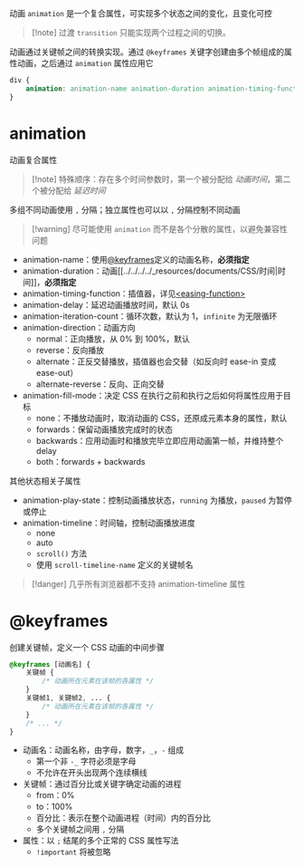 动画 `animation` 是一个复合属性，可实现多个状态之间的变化，且变化可控

>[!note] 过渡 `transition` 只能实现两个过程之间的切换。

动画通过关键帧之间的转换实现。通过 `@keyframes` 关键字创建由多个帧组成的属性动画，之后通过 `animation` 属性应用它

```css
div {
    animation: animation-name animation-duration animation-timing-function animation-delay animation-iteration-count animation-direction animation-fill-mode;
}
```

# animation

动画复合属性

> [!note] 特殊顺序：存在多个时间参数时，第一个被分配给 _动画时间_，第二个被分配给 _延迟时间_

多组不同动画使用 `,` 分隔；独立属性也可以以 `,` 分隔控制不同动画

>[!warning] 尽可能使用 `animation` 而不是各个分散的属性，以避免兼容性问题

- animation-name：使用[@keyframes](app://obsidian.md/@keyframes)定义的动画名称，**必须指定**
- animation-duration：动画[[../../../../_resources/documents/CSS/时间|时间]]，**必须指定**
- animation-timing-function：插值器，详见[\<easing-function>](https://developer.mozilla.org/zh-CN/docs/Web/CSS/easing-function)
- animation-delay：延迟动画播放时间，默认 0s
- animation-iteration-count：循环次数，默认为 1，`infinite` 为无限循环
- animation-direction：动画方向
	- normal：正向播放，从 0% 到 100%，默认
	- reverse：反向播放
	- alternate：正反交替播放，插值器也会交替（如反向时 ease-in 变成 ease-out）
	- alternate-reverse：反向、正向交替
- animation-fill-mode：决定 CSS 在执行之前和执行之后如何将属性应用于目标
	- none：不播放动画时，取消动画的 CSS，还原成元素本身的属性，默认
	- forwards：保留动画播放完成时的状态
	- backwards：应用动画时和播放完毕立即应用动画第一帧，并维持整个 delay
	- both：forwards + backwards

其他状态相关子属性
- animation-play-state：控制动画播放状态，`running` 为播放，`paused` 为暂停或停止
- animation-timeline：时间轴，控制动画播放进度
	- none
	- auto
	- `scroll()` 方法
	- 使用 `scroll-timeline-name` 定义的关键帧名

> [!danger] 几乎所有浏览器都不支持 animation-timeline 属性

# @keyframes

创建关键帧，定义一个 CSS 动画的中间步骤

```CSS
@keyframes [动画名] {
    关键帧 {
        /* 动画所在元素在该帧的各属性 */
    }
    关键帧1, 关键帧2, ... {
        /* 动画所在元素在该帧的各属性 */
    }
    /* ... */
}
```

- 动画名：动画名称，由字母，数字，`_`，`-` 组成
	- 第一个非 `-_` 字符必须是字母
	- 不允许在开头出现两个连续横线
- 关键帧：通过百分比或关键字确定动画的进程
	- from：0%
	- to：100%
	- 百分比：表示在整个动画进程（时间）内的百分比
	- 多个关键帧之间用 `,` 分隔
- 属性：以 `;` 结尾的多个正常的 CSS 属性写法
	- `!important` 将被忽略